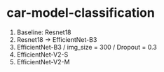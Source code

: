 # car-model-classification

1. Baseline: Resnet18
2. Resnet18 -> EfficientNet-B3
3. EfficientNet-B3 / img_size = 300 / Dropout = 0.3
4. EfficientNet-V2-S
5. EfficientNet-V2-M
